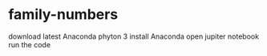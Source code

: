 # family-numbers
download latest Anaconda phyton 3
install Anaconda
open jupiter notebook run the code
